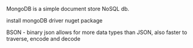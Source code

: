 MongoDB is a simple document store NoSQL db.


install mongoDB driver nuget package

BSON - binary json
allows for more data types than JSON, also faster to traverse, encode and decode